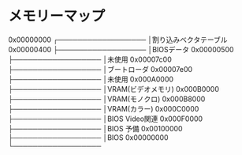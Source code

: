 # メモリーマップ
0x00000000  ┌──────────────────
            │割り込みベクタテーブル
0x00000400  ├──────────────────
            │BIOSデータ
0x00000500  ├──────────────────
            │未使用
0x00007c00  ├──────────────────
            │ブートローダ
0x00007e00  ├──────────────────
            │未使用
0x000A0000  ├──────────────────
            │VRAM(ビデオメモリ)
0x000B0000  ├──────────────────
            │VRAM(モノクロ)
0x000B8000  ├──────────────────
            │VRAM(カラー)
0x000C0000  ├──────────────────
            │BIOS Video関連
0x000F0000  ├──────────────────
            │BIOS 予備
0x00100000  ├──────────────────
            │BIOS
0x00000000  └──────────────────
